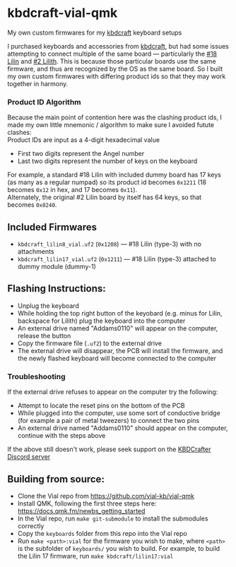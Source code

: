 # kbdcraft-vial-qmk
My own custom firmwares for my [kbdcraft](https://kbdcraft.store) keyboard setups

I purchased keyboards and accessories from [kbdcraft](https://kbdcraft.store), but had some issues attempting to connect multiple of the same board —
particularly the [#18 Lilin](https://kbdcraft.store/blogs/news/lilin) and [#2 Lilith](https://kbdcraft.store/blogs/news/lilith).
This is because those particular boards use the same firmware, and thus are recognized by the OS as the same board. So I built my own custom firmwares
with differing product ids so that they may work together in harmony.

### Product ID Algorithm
Because the main point of contention here was the clashing product ids, I made my own little mnemonic / algorithm to make sure I avoided futute clashes:  
Product IDs are input as a 4-digit hexadecimal value
- First two digits represent the Angel number
- Last two digits represent the number of keys on the keyboard

For example, a standard #18 Lilin with included dummy board has 17 keys (as many as a regular numpad) so its product id becomes `0x1211`
(18 becomes `0x12` in hex, and 17 becomes `0x11`).  
Alternately, the original #2 Lilin board by itself has 64 keys, so that becomes `0x0240`.

## Included Firmwares
- `kbdcraft_lilin8_vial.uf2` (`0x1208`) — #18 Lilin (type-3) with no attachments
- `kbdcraft_lilin17_vial.uf2` (`0x1211`) — #18 Lilin (type-3) attached to dummy module (dummy-1)

## Flashing Instructions:
- Unplug the keyboard
- While holding the top right button of the keyobard (e.g. minus for Lilin, backspace for Lilith) plug the keyboard into the computer
- An external drive named "Addams0110" will appear on the computer, release the button
- Copy the firmware file (`.uf2`) to the external drive
- The external drive will disappear, the PCB will install the firmware, and the newly flashed keyboard will become connected to the computer

### Troubleshooting
If the external drive refuses to appear on the computer try the following:
- Attempt to locate the reset pins on the bottom of the PCB
- While plugged into the computer, use some sort of conductive bridge (for example a pair of metal tweezers) to connect the two pins
- An external drive named "Addams0110" should appear on the computer, continue with the steps above

If the above still doesn't work, please seek support on the [KBDCrafter Discord server](https://discord.com/invite/UJhkTXfAKJ)

## Building from source:
- Clone the Vial repo from <https://github.com/vial-kb/vial-qmk>
- Install QMK, following the first three steps here: <https://docs.qmk.fm/newbs_getting_started>
- In the Vial repo, run `make git-submodule` to install the submodules correctly
- Copy the `keyboards` folder from this repo into the Vial repo
- Run `make <path>:vial` for the firmware you wish to make, where `<path>` is the subfolder of `keyboards/` you wish to build.
For example, to build the Lilin 17 firmware, run `make kbdcraft/lilin17:vial`
